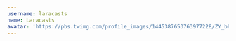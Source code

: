 ```yaml
---
username: laracasts
name: Laracasts
avatar: 'https://pbs.twimg.com/profile_images/1445387653763977228/ZY_bh6BZ_normal.jpg'
---
```

